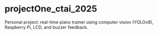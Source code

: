 # projectOne_ctai_2025
Personal project: real-time piano trainer using computer vision (YOLOv8), Raspberry Pi, LCD, and buzzer feedback.
